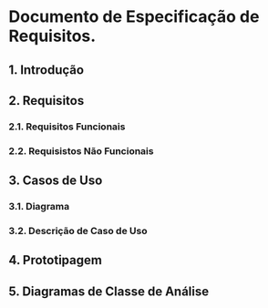 # Documento de Especificação de Requisitos. 

## 1. Introdução

## 2. Requisitos

### 2.1. Requisitos Funcionais

### 2.2. Requisistos Não Funcionais

## 3. Casos de Uso

### 3.1. Diagrama

### 3.2. Descrição de Caso de Uso

## 4. Prototipagem

## 5. Diagramas de Classe de Análise
